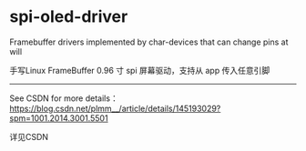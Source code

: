 # spi-oled-driver
Framebuffer drivers implemented by char-devices that can change pins at will 

手写Linux FrameBuffer 0.96 寸 spi 屏幕驱动，支持从 app 传入任意引脚 

---

See CSDN for more details：https://blog.csdn.net/plmm__/article/details/145193029?spm=1001.2014.3001.5501 

详见CSDN
